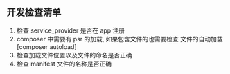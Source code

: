 ## 开发检查清单

1. 检查 service_provider 是否在 app 注册
2. composer 中需要有 psr 的加载, 如果包含文件的也需要检查 文件的自动加载[composer autoload]
3. 检查加载文件位置以及文件的命名是否正确
4. 检查 manifest 文件的名称是否正确